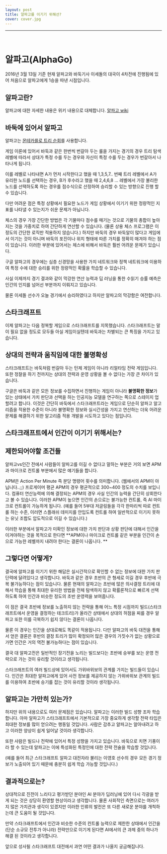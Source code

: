 ```yaml
---
layout: post
title: 알파고를 이기기 위해선?
cover: cover.jpg
---
```


* * *

<br>

# 알파고(AlphaGo)

2016년 3월 13일 기준 현재 알파고와 바둑기사 이세돌의 대국이 4차전에 진행됨에 있어 처음으로 알파고에게 1승을 따낸 시점입니다.

## 알파고란?

알파고에 대한 자세한 내용은 위키 내용으로 대체합니다.
[알파고 wiki](https://ko.wikipedia.org/wiki/%EC%95%8C%ED%8C%8C%EA%B3%A0)


## 바둑에 있어서 알파고

알파고는 [몬테카를로 트리 순회](https://ko.wikipedia.org/wiki/%EB%AA%AC%ED%85%8C%EC%B9%B4%EB%A5%BC%EB%A1%9C_%ED%8A%B8%EB%A6%AC_%ED%83%90%EC%83%89)를 사용합니다. 

게임 이론에 있어서 바둑과 같은 한번씩 번갈아 두는 룰을 가지는 경기의 경우 트리 탐색 레벨에 따라서 상대가 특정 수를 두는 경우와 자신이 특정 수를 두는 경우가 번갈아서 나타나게 됩니다. 

이를 레벨로 나타내면 A가 먼저 시작한다고 했을 때 1,3,5,7.. 번째 트리 레벨에서 A가 유리한 노드를 선택하는 경우, B가 후수라고 했을 때 2,4,6,8 ... 레벨에서 가장 불리한 노드를 선택하도록 하는 경우를 점수식으로 산정하여 승리할 수 있는 방향으로 진행 할 수 있습니다. 

다만 어려운 점은 특정 상황에서 필요한 노드가 게임 상황에서 이기기 위한 정량적인 지표를 나타낼 수 있는지가 쉬운 문제가 아닙니다. 

체스의 경우 가장 간단한 방법은 각 기물마다 점수를 매기는 것으로 기물의 총합이 높아지는 것을 가중치로 하여 간단하게 연산할 수 있습니다. (물론 상용 체스 프로그램은 이정도의 간단한 로직만 적용하지 않습니다.) 하지만 바둑의 경우 바둑알이 많다고 게임에서 이기는 것이 아니며 바둑의 포진이나 위치 형태에 따른 가치를 정확히 매겨야 하는 점이 있습니다. 이러한 부분에 있어서는 체스에 비해서 바둑은 훨씬 어려운 문제가 있습니다.

구글 알파고의 경우에는 심층 신경망을 사용한 가치 네트워크와 정책 네트워크에 이용하여 특정 수에 대한 승리를 위한 정량적인 확률을 학습할 수 있습니다. 

사실 이제까지 경기 결과와 같이 막강한 연산 능력과 딥 러닝을 통한 수읽기 승률 예측은 인간의 인지를 넘어선 부분까지 이뤄지고 있습니다.

물론 이세돌 선수가 오늘 경기에서 승리하였다고 하지만 알파고의 막강함은 여전합니다. 



## 스타크래프트 

이제 알파고는 다음 정복할 게임으로 스타크래프트를 지목했습니다. 스타크래프트는 말이 필요 없을 정도로 모두들 아실 게임이실텐데 바둑과는 차별되는 큰 특징을 가지고 있습니다.


## 상대의 전략과 움직임에 대한 불명확성

스타크래프트는 바둑처럼 번갈아 두는 턴제 게임이 아니라 리얼타임 전략 게임입니다. 또한 정찰을 하기 전까지는 상대의 전략과 운영 상황을 볼 수 없다는 가장 큰 차이가 있습니다. 
 
 구글은 바둑과 같은 모든 정보를 수집하면서 진행하는 게임이 아니라 **불명확한 정보**가 있는 상태에서 가치 판단과 선택을 하는 인공지능 모델을 연구하는 쪽으로 스테이지 업할려고 합니다. 이것은 간단히 바둑에서 스타크래프트라는 게임으로 단순히 알파고 알고리즘을 적용한 수준이 아니라 불명확한 정보와 실시간성을 가지고 연산하는 더욱 어려운 문제를 해결하기 위한 알고리즘 적용 개발을 시도하고 있다는 점입니다. 
 


## 스타크래프트에서 인간이 이기기 위해서는?


## 제한되어야할 조건들

알파고vs인간 전에서 사람들이 알파고를 이길 수 없다고 말하는 부분은 거의 보면 APM과 마이크로 컨트롤 부분에서 많은 얘기들을 합니다. 

APM은 Action Per Minute 즉 분당 명령어 횟수를 의미합니다. (웹에서의 APM이 아닙니다..;;) 프로게이머 평균 APM의 경우 평균적으로 300~400 정도의 수치를 보입니다. 컴퓨터 연산능력에 의해 결정되는 APM의 경우 사실 인간의 능력을 간단히 상회한다고 볼 수 있습니다. 이러한 APM이 높으면 인간의 손으로는 불가능한 컨트롤, 즉 AI 마이크로 컨트롤이 가능하게 됩니다. (예를 들어 5부대 저글링들을 각각 한마리씩 따로 컨트롤 하는 수준, 이러면 스플래쉬 데미지를 안입도록 컨트롤 하여 일반적으로 이기지 못하는 유닛 조합도 압도적으로 이길 수 있습니다.)

이러한 부분에서 알파고가 미확인 정보에 대한 가치 판단과 상황 판단에 대해서 인간을 이겨야하는 것을 목적으로 한다면 **APM이나 마이크로 컨트롤 같은 부분을 인간이 손으로 가능한 레벨까지 내려야 한다는 결론이 나옵니다. **



## 그렇다면 어떻게?

결국에 알파고를 이기기 위한 해답은 실시간적으로 확인할 수 없는 정보에 대한 가치 판단력에 달려있다고 생각합니다. 바둑과 같은 경우 초반의 큰 형세로 이길 경우 후반에 극복 불가능하다는 점이 있습니다. 물론 현재의 알파고는 초반에 많은 의사결정 트리에 대해서 학습을 통해 최대한 유리한 방법을 전체 탐색하지 않고 확률론적으로 빠르게 선택하도록 하여 인간과 비슷한 정도의 초반 운영력을 보여줍니다. 

이 점은 결국 초반에 정보를 노출하지 않는 전략을 통해 어느 특정 시점까지 빌드(스타크래프트에서 운영을 결정하는 테크트리)가 올라간 상태에서 상대의 허점을 찌를 경우 알파고 또한 이를 극복하기 쉽지 않다는 결론이 나옵니다.

물론 이 경우는 인간을 상대로해도 똑같이 적용됩니다. 다만 알파고의 바둑 대전을 통해서 얻은 결론은 후반의 결정 트리가 많이 확정되어 많은 경우의 가짓수가 없는 상황으로 가면 인간은 거의 역전 불가능하다는 점이 있습니다. 

결국 대 알파고전은 일반적인 장기전을 노리는 빌드보다는 초반에 승부를 보는 운영 전략으로 가는 것이 유리할 것이라고 생각됩니다. 

스타크래프트의 여러 빌드상에 있어서도 가위바위보의 관계를 가지는 빌드들이 있습니다. 인간은 최대한 알파고에게 있어 사전 정보를 제공하지 않는 가위바위보 관계의 빌드를 이용하여 초반에 승기를 잡는 것이 유리할 것이라 생각됩니다. 


## 알파고는 가만히 있는가?

하지만 위의 내용으로도 여러 문제점은 있습니다. 알파고는 이러한 빌드 성향 조차 학습합니다. 아마 알파고가 스타크래프트에서 기본적으로 가장 중요하게 생각할 전략 타입은 최대한 정보를 많이 얻으려는 행동일 것입니다. 사람은 감추고 알파고는 알아내려고 하고 이러한 양상이 쉽게 일어날 것이라 생각합니다. 

또한 사람은 빌드나 전략에 있어서 특정 성향을 가지고 있습니다. 바둑으로 치면 기풍이라 할 수 있는데 알파고는 이에 특성화된 특정인에 대한 전략 전술을 학습할 것입니다. 

(예를 들어 최근 스타크래프트 알파고 대전자라 불리는 이영호 선수의 경우 모든 경기 정보가 노출되어 있기 때문에 충분히 쉽게 학습 가능할 것입니다.)


## 결과적으로는?

 상대적으로 진전이 느리다고 평가받던 분야인 AI 분야가 딥러닝에 있어 다시 각광을 받게 되는 것은 상당히 환영할 현상이라고 생각합니다. 물론 사회적인 측면으로는 여러가지 많은 가치관과 생각이 있겠지만 이러한 인류의 발전은 또 다른 새로운 분야를 개척하는데 큰 도움이 될 것입니다. 
 
만약 스타크래프트에서 인간과 비슷한 수준의 컨트롤 능력으로 제한한 상태에서 인간을 (단순 소규모 전투가 아니라) 전략만으로 이기게 된다면 AI에서의 큰 과제 중의 하나가 해결 된 것이라고 생각합니다.  

앞으로 성사될 스타크래프트 대전에서 과연 어떤 결과가 나올지 궁금해집니다.